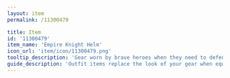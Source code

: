 ```yaml
---
layout: item
permalink: /11300479

title: Item
id: '11300479'
item_name: 'Empire Knight Helm'
icon_url: 'item/icon/11300479.png'
tooltip_description: 'Gear worn by brave heroes when they need to defend their honor.'
guide_description: 'Outfit items replace the look of your gear when equipped.'
---
```

